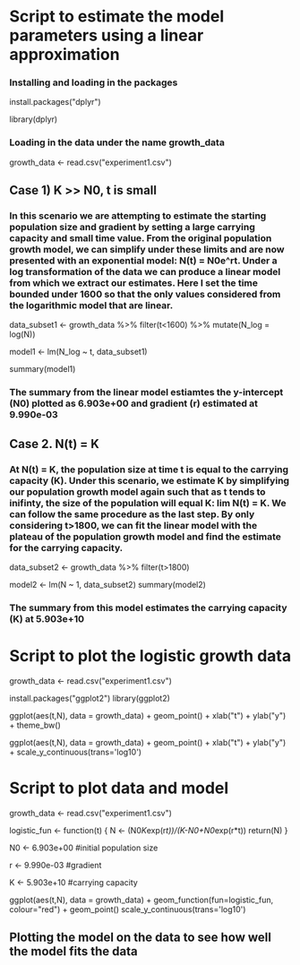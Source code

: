 # Script to estimate the model parameters using a linear approximation

### Installing and loading in the packages
install.packages("dplyr")

library(dplyr)

### Loading in the data under the name growth_data
growth_data <- read.csv("experiment1.csv")

## Case 1) K >> N0, t is small

### In this scenario we are attempting to estimate the starting population size and gradient by setting a large carrying capacity and small time value. From the original population growth model, we can simplify under these limits and are now presented with an exponential model: N(t) = N0e^rt. Under a log transformation of the data we can produce a linear model from which we extract our estimates. Here I set the time bounded under 1600 so that the only values considered from the logarithmic model that are linear.

data_subset1 <- growth_data %>% filter(t<1600) %>% mutate(N_log = log(N))

model1 <- lm(N_log ~ t, data_subset1)

summary(model1)

### The summary from the linear model estiamtes the y-intercept (N0) plotted as 6.903e+00 and gradient (r) estimated at 9.990e-03

## Case 2. N(t) = K
### At N(t) = K, the population size at time t is equal to the carrying capacity (K). Under this scenario, we estimate K by simplifying our population growth model again such that as t tends to inifinty, the size of the population will equal K: lim N(t) = K. We can follow the same procedure as the last step. By only considering t>1800, we can fit the linear model with the plateau of the population growth model and find the estimate for the carrying capacity.

data_subset2 <- growth_data %>% filter(t>1800)

model2 <- lm(N ~ 1, data_subset2)
summary(model2)

### The summary from this model estimates the carrying capacity (K) at 5.903e+10

# Script to plot the logistic growth data

growth_data <- read.csv("experiment1.csv")

install.packages("ggplot2")
library(ggplot2)

ggplot(aes(t,N), data = growth_data) +
  geom_point() +
  xlab("t") +
  ylab("y") +
  theme_bw()

ggplot(aes(t,N), data = growth_data) +
  geom_point() +
  xlab("t") +
  ylab("y") +
  scale_y_continuous(trans='log10')

  # Script to plot data and model

growth_data <- read.csv("experiment1.csv")

logistic_fun <- function(t) {
  N <- (N0*K*exp(r*t))/(K-N0+N0*exp(r*t))
  return(N) 
}

N0 <- 6.903e+00 #initial population size
  
r <- 9.990e-03 #gradient
  
K <- 5.903e+10 #carrying capacity

ggplot(aes(t,N), data = growth_data) +
  geom_function(fun=logistic_fun, colour="red") +
  geom_point()
  scale_y_continuous(trans='log10')

## Plotting the model on the data to see how well the model fits the data

